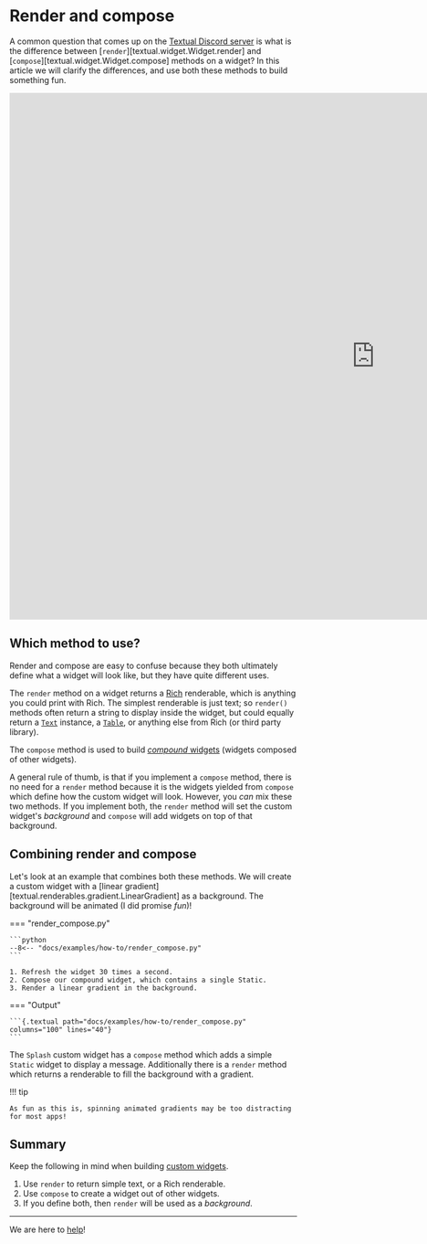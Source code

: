 # Render and compose

A common question that comes up on the [Textual Discord server](https://discord.gg/Enf6Z3qhVr) is what is the difference between [`render`][textual.widget.Widget.render] and [`compose`][textual.widget.Widget.compose] methods on a widget?
In this article we will clarify the differences, and use both these methods to build something fun.

<div class="video-wrapper">
<iframe width="1280" height="922" src="https://www.youtube.com/embed/dYU7jHyabX8" title="" frameborder="0" allow="accelerometer; autoplay; clipboard-write; encrypted-media; gyroscope; picture-in-picture; web-share" allowfullscreen></iframe>
</div>

## Which method to use?

Render and compose are easy to confuse because they both ultimately define what a widget will look like, but they have quite different uses. 

The `render` method on a widget returns a [Rich](https://rich.readthedocs.io/en/latest/) renderable, which is anything you could print with Rich.
The simplest renderable is just text; so `render()` methods often return a string to display inside the widget, but could equally return a [`Text`](https://rich.readthedocs.io/en/latest/text.html) instance, a [`Table`](https://rich.readthedocs.io/en/latest/tables.html), or anything else from Rich (or third party library).

The `compose` method is used to build [*compound* widgets](../guide/widgets.md#compound-widgets) (widgets composed of other widgets).

A general rule of thumb, is that if you implement a `compose` method, there is no need for a `render` method because it is the widgets yielded from `compose` which define how the custom widget will look.
However, you *can* mix these two methods.
If you implement both, the `render` method will set the custom widget's *background* and `compose` will add widgets on top of that background.

## Combining render and compose

Let's look at an example that combines both these methods.
We will create a custom widget with a [linear gradient][textual.renderables.gradient.LinearGradient] as a background.
The background will be animated (I did promise *fun*)!

=== "render_compose.py"

    ```python
    --8<-- "docs/examples/how-to/render_compose.py"
    ```

    1. Refresh the widget 30 times a second.
    2. Compose our compound widget, which contains a single Static.
    3. Render a linear gradient in the background.

=== "Output"

    ```{.textual path="docs/examples/how-to/render_compose.py" columns="100" lines="40"}
    ```

The `Splash` custom widget has a `compose` method which adds a simple `Static` widget to display a message.
Additionally there is a `render` method which returns a renderable to fill the background with a gradient.

!!! tip

    As fun as this is, spinning animated gradients may be too distracting for most apps!

## Summary

Keep the following in mind when building [custom widgets](../guide/widgets.md).

1. Use `render` to return simple text, or a Rich renderable.
2. Use `compose` to create a widget out of other widgets.
3. If you define both, then `render` will be used as a *background*.


---

We are here to [help](../help.md)!
